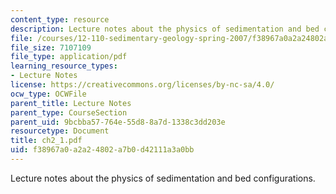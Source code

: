 ```yaml
---
content_type: resource
description: Lecture notes about the physics of sedimentation and bed configurations.
file: /courses/12-110-sedimentary-geology-spring-2007/f38967a0a2a24802a7b0d42111a3a0bb_ch2_1.pdf
file_size: 7107109
file_type: application/pdf
learning_resource_types:
- Lecture Notes
license: https://creativecommons.org/licenses/by-nc-sa/4.0/
ocw_type: OCWFile
parent_title: Lecture Notes
parent_type: CourseSection
parent_uid: 9bcbba57-764e-55d8-8a7d-1338c3dd203e
resourcetype: Document
title: ch2_1.pdf
uid: f38967a0-a2a2-4802-a7b0-d42111a3a0bb
---
```

Lecture notes about the physics of sedimentation and bed configurations.
